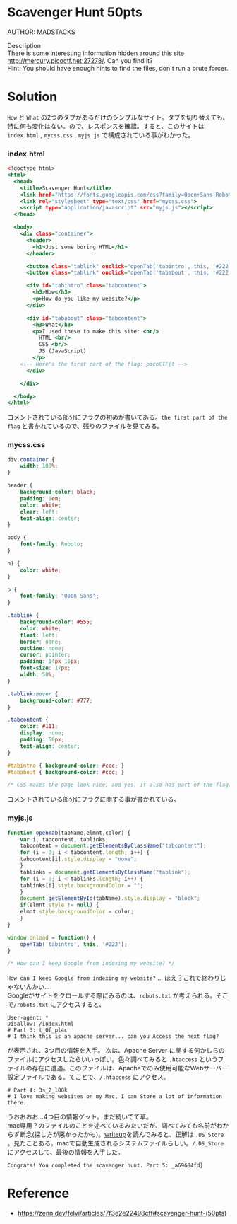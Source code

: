 # Scavenger Hunt 50pts
AUTHOR: MADSTACKS

Description\
There is some interesting information hidden around this site http://mercury.picoctf.net:27278/. Can you find it?\
Hint: You should have enough hints to find the files, don't run a brute forcer.
# Solution
`How` と `What` の2つのタブがあるだけのシンプルなサイト。タブを切り替えても、特に何も変化はない。ので、レスポンスを確認。すると、このサイトは `index.html` , `mycss.css` , `myjs.js` で構成されている事がわかった。

### index.html
```HTML:index.html
<!doctype html>
<html>
  <head>
    <title>Scavenger Hunt</title>
    <link href="https://fonts.googleapis.com/css?family=Open+Sans|Roboto" rel="stylesheet">
    <link rel="stylesheet" type="text/css" href="mycss.css">
    <script type="application/javascript" src="myjs.js"></script>
  </head>

  <body>
    <div class="container">
      <header>
		<h1>Just some boring HTML</h1>
      </header>

      <button class="tablink" onclick="openTab('tabintro', this, '#222')" id="defaultOpen">How</button>
      <button class="tablink" onclick="openTab('tababout', this, '#222')">What</button>

      <div id="tabintro" class="tabcontent">
		<h3>How</h3>
		<p>How do you like my website?</p>
      </div>

      <div id="tababout" class="tabcontent">
		<h3>What</h3>
		<p>I used these to make this site: <br/>
		  HTML <br/>
		  CSS <br/>
		  JS (JavaScript)
		</p>
	<!-- Here's the first part of the flag: picoCTF{t -->
      </div>

    </div>

  </body>
</html>

```
コメントされている部分にフラグの初めが書いてある。`the first part of the flag` と書かれているので、残りのファイルを見てみる。

### mycss.css
```CSS:mycss.css
div.container {
    width: 100%;
}

header {
    background-color: black;
    padding: 1em;
    color: white;
    clear: left;
    text-align: center;
}

body {
    font-family: Roboto;
}

h1 {
    color: white;
}

p {
    font-family: "Open Sans";
}

.tablink {
    background-color: #555;
    color: white;
    float: left;
    border: none;
    outline: none;
    cursor: pointer;
    padding: 14px 16px;
    font-size: 17px;
    width: 50%;
}

.tablink:hover {
    background-color: #777;
}

.tabcontent {
    color: #111;
    display: none;
    padding: 50px;
    text-align: center;
}

#tabintro { background-color: #ccc; }
#tababout { background-color: #ccc; }

/* CSS makes the page look nice, and yes, it also has part of the flag. Here's part 2: h4ts_4_l0 */
```
コメントされている部分にフラグに関する事が書かれている。

### myjs.js
```JavaScript:myjs.js
function openTab(tabName,elmnt,color) {
    var i, tabcontent, tablinks;
    tabcontent = document.getElementsByClassName("tabcontent");
    for (i = 0; i < tabcontent.length; i++) {
	tabcontent[i].style.display = "none";
    }
    tablinks = document.getElementsByClassName("tablink");
    for (i = 0; i < tablinks.length; i++) {
	tablinks[i].style.backgroundColor = "";
    }
    document.getElementById(tabName).style.display = "block";
    if(elmnt.style != null) {
	elmnt.style.backgroundColor = color;
    }
}

window.onload = function() {
    openTab('tabintro', this, '#222');
}

/* How can I keep Google from indexing my website? */

```
`How can I keep Google from indexing my website?` ... ほえ？これで終わりじゃないんかい...\
Googleがサイトをクロールする際にみるのは、`robots.txt` が考えられる。そこで`/robots.txt` にアクセスすると、
```
User-agent: *
Disallow: /index.html
# Part 3: t_0f_pl4c
# I think this is an apache server... can you Access the next flag?
```
が表示され、3つ目の情報を入手。
次は、Apache Server に関する何かしらのファイルにアクセスしたらいいっぽい。色々調べてみると `.htaccess` というファイルの存在に遭遇。このファイルは、Apacheでのみ使用可能なWebサーバー設定ファイルである。てことで、`/.htaccess` にアクセス。
```
# Part 4: 3s_2_lO0k
# I love making websites on my Mac, I can Store a lot of information there.
```
うおおおお...4つ目の情報ゲット。まだ続いてて草。\
mac専用？のファイルのことを述べているみたいだが、調べてみても名前がわからず断念(探し方が悪かったかも)。[writeup](https://zenn.dev/felvi/articles/7f3e2e22498cff#scavenger-hunt-(50pts))を読んでみると、正解は `.DS_Store` 。見たことある。macで自動生成されるシステムファイルらしい。`/.DS_Store` にアクセスして、最後の情報を入手した。
```
Congrats! You completed the scavenger hunt. Part 5: _a69684fd}
```

# Reference
- https://zenn.dev/felvi/articles/7f3e2e22498cff#scavenger-hunt-(50pts)